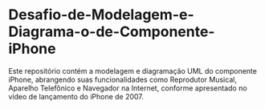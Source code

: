 # Desafio-de-Modelagem-e-Diagrama-o-de-Componente-iPhone
Este repositório contém a modelagem e diagramação UML do componente iPhone, abrangendo suas funcionalidades como Reprodutor Musical, Aparelho Telefônico e Navegador na Internet, conforme apresentado no vídeo de lançamento do iPhone de 2007.
